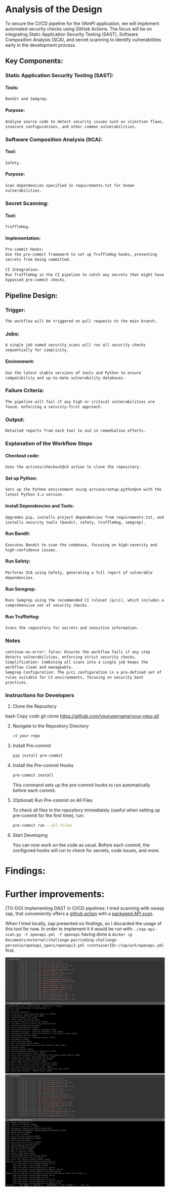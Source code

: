 # Analysis of the Design

To secure the CI/CD pipeline for the VAmPI application, we will implement automated security checks using GitHub Actions. The focus will be on integrating Static Application Security Testing (SAST), Software Composition Analysis (SCA), and secret scanning to identify vulnerabilities early in the development process.

## Key Components:

### Static Application Security Testing (SAST):

#### Tools:
    Bandit and Semgrep.
#### Purpose:
    Analyze source code to detect security issues such as injection flaws, insecure configurations, and other common vulnerabilities.

### Software Composition Analysis (SCA):

#### Tool:
    Safety.
#### Purpose:
    Scan dependencies specified in requirements.txt for known vulnerabilities.

### Secret Scanning:

#### Tool:
    TruffleHog.
#### Implementation:
    Pre-commit Hooks:
    Use the pre-commit framework to set up TruffleHog hooks, preventing secrets from being committed.

    CI Integration:
    Run TruffleHog in the CI pipeline to catch any secrets that might have bypassed pre-commit checks.

## Pipeline Design:

### Trigger:
    The workflow will be triggered on pull requests to the main branch.
### Jobs:
    A single job named security_scans will run all security checks sequentially for simplicity.
#### Environment:
    Use the latest stable versions of tools and Python to ensure compatibility and up-to-date vulnerability databases.
### Failure Criteria:
    The pipeline will fail if any high or critical vulnerabilities are found, enforcing a security-first approach.
### Output:
    Detailed reports from each tool to aid in remediation efforts.

### Explanation of the Workflow Steps

#### Checkout code:
    Uses the actions/checkout@v3 action to clone the repository.
#### Set up Python:
    Sets up the Python environment using actions/setup-python@v4 with the latest Python 3.x version.
#### Install Dependencies and Tools:
    Upgrades pip, installs project dependencies from requirements.txt, and installs security tools (bandit, safety, truffleHog, semgrep).
#### Run Bandit:
    Executes Bandit to scan the codebase, focusing on high-severity and high-confidence issues.
#### Run Safety:
    Performs SCA using Safety, generating a full report of vulnerable dependencies.
#### Run Semgrep:
    Runs Semgrep using the recommended CI ruleset (p/ci), which includes a comprehensive set of security checks.
#### Run TruffleHog:
    Scans the repository for secrets and sensitive information.

### Notes

    continue-on-error: false: Ensures the workflow fails if any step detects vulnerabilities, enforcing strict security checks.
    Simplification: Combining all scans into a single job keeps the workflow clean and manageable.
    Semgrep Configuration: The p/ci configuration is a pre-defined set of rules suitable for CI environments, focusing on security best practices.

### Instructions for Developers

1. Clone the Repository

bash
Copy code
git clone https://github.com/yourusername/your-repo.git

2. Navigate to the Repository Directory

    ```bash
    cd your-repo
    ```

3. Install Pre-commit

    ```bash
    pip install pre-commit
    ```

4. Install the Pre-commit Hooks

    ```bash
    pre-commit install
    ```
    
    This command sets up the pre-commit hooks to run automatically before each commit.

5. (Optional) Run Pre-commit on All Files

    To check all files in the repository immediately (useful when setting up pre-commit for the first time), run:

    ```bash
    pre-commit run --all-files
    ```

6. Start Developing

    You can now work on the code as usual. Before each commit, the configured hooks will run to check for secrets, code issues, and more.

# Findings:



# Further improvements:

[TO-DO] Implementing DAST in CI/CD pipelines: I tried scanning with owasp zap, that conveniently offers a [github action](https://github.com/zaproxy/action-api-scan/tree/main) with a [packaged API scan](https://www.zaproxy.org/docs/docker/api-scan/).

When I tried locally, zap presented no findings, so I discarded the usage of this tool for now.
In order to implement it it would be run with: `./zap-api-scan.py -t openapi.yml -f openapi` having done a `docker cp Documents/external/challenge-per/coding-challenge-personio/openapi_specs/openapi3.yml <containerID>:/zap/wrk/openapi.yml` first.

![alt text](imgs/zap1.png)
![alt text](imgs/zap2.png)